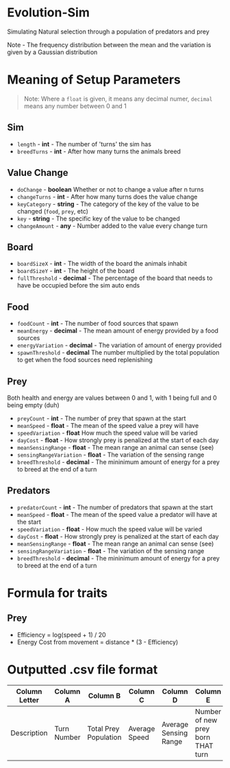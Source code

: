 # Evolution-Sim
Simulating Natural selection through a population of predators and prey

Note - The frequency distribution between the mean and the variation is given by a Gaussian distribution

# Meaning of Setup Parameters 
> Note: Where a `float` is given, it means any decimal numer, `decimal` means any number between 0 and 1
## Sim
- `length` - **int** - The number of 'turns' the sim has
- `breedTurns` - **int** - After how many turns the animals breed 

## Value Change
- `doChange` - **boolean** Whether or not to change a value after n turns
- `changeTurns` - **int** - After how many turns does the value change
- `keyCategory` - **string** - The category of the key of the value to be changed (`food`, `prey`, etc)
- `key` - **string** - The specific key of the value to be changed
- `changeAmount` - **any** - Number added to the value every change turn

## Board
- `boardSizeX` - **int** - The width of the board the animals inhabit
- `boardSizeY` - **int** - The height of the board
- `fullThreshold` - **decimal** - The percentage of the board that needs to have be occupied before the sim auto ends

## Food
- `foodCount` - **int** - The number of food sources that spawn
- `meanEnergy` - **decimal** - The mean amount of energy provided by a food sources
- `energyVariation` - **decimal** - The variation of amount of energy provided
- `spawnThreshold` - **decimal** The number multiplied by the total population to get when the food sources need replenishing

## Prey
Both health and energy are values between 0 and 1, with 1 being full and 0 being empty (duh)
- `preyCount` - **int** - The number of prey that spawn at the start
- `meanSpeed` - **float** - The mean of the speed value a prey will have
- `speedVariation` - **float** How much the speed value will be varied
- `dayCost` - **float** - How strongly prey is penalized at the start of each day
- `meanSensingRange` - **float** - The mean range an animal can sense (see)
- `sensingRangeVariation` - **float** - The variation of the sensing range
- `breedThreshold` - **decimal** - The mininimum amount of energy for a prey to breed at the end of a turn

## Predators
- `predatorCount` - **int** - The number of predators that spawn at the start
- `meanSpeed` - **float** - The mean of the speed value a predator will have at the start
- `speedVariation` - **float** - How much the speed value will be varied
- `dayCost` - **float** - How strongly prey is penalized at the start of each day
- `meanSensingRange` - **float** - The mean range an animal can sense (see)
- `sensingRangeVariation` - **float** - The variation of the sensing range
- `breedThreshold` - **decimal** - The mininimum amount of energy for a prey to breed at the end of a turn

# Formula for traits
## Prey
- Efficiency = log(speed + 1) / 20
- Energy Cost from movement = distance * (3 - Efficiency)

# Outputted .csv file format
| Column Letter | Column A | Column B | Column C | Column D | Column E |
| --- | --- | --- | --- | --- | --- |
| Description | Turn Number | Total Prey Population | Average Speed | Average Sensing Range | Number of new prey born THAT turn |